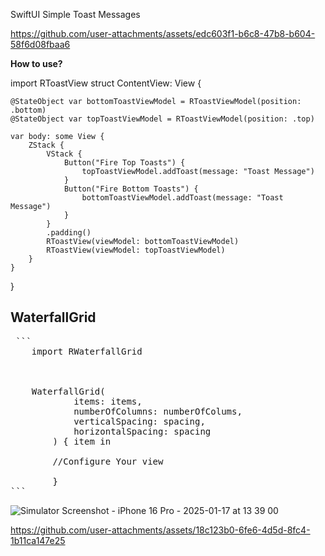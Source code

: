 SwiftUI Simple Toast Messages

https://github.com/user-attachments/assets/edc603f1-b6c8-47b8-b604-58f6d08fbaa6


**How to use?**

import RToastView
struct ContentView: View {

    @StateObject var bottomToastViewModel = RToastViewModel(position: .bottom)
    @StateObject var topToastViewModel = RToastViewModel(position: .top)
    
    var body: some View {
        ZStack {
            VStack {
                Button("Fire Top Toasts") {
                    topToastViewModel.addToast(message: "Toast Message")
                }
                Button("Fire Bottom Toasts") {
                    bottomToastViewModel.addToast(message: "Toast Message")
                }
            }
            .padding()
            RToastView(viewModel: bottomToastViewModel)
            RToastView(viewModel: topToastViewModel)
        }
    }
}

## WaterfallGrid

<pre> ```
    import RWaterfallGrid


    
    WaterfallGrid(
            items: items,
            numberOfColumns: numberOfColums,
            verticalSpacing: spacing,
            horizontalSpacing: spacing
        ) { item in

        //Configure Your view

        }
``` </pre>

![Simulator Screenshot - iPhone 16 Pro - 2025-01-17 at 13 39 00](https://github.com/user-attachments/assets/5125e2a3-e4c5-4192-964b-d5db24563313)

https://github.com/user-attachments/assets/18c123b0-6fe6-4d5d-8fc4-1b11ca147e25

